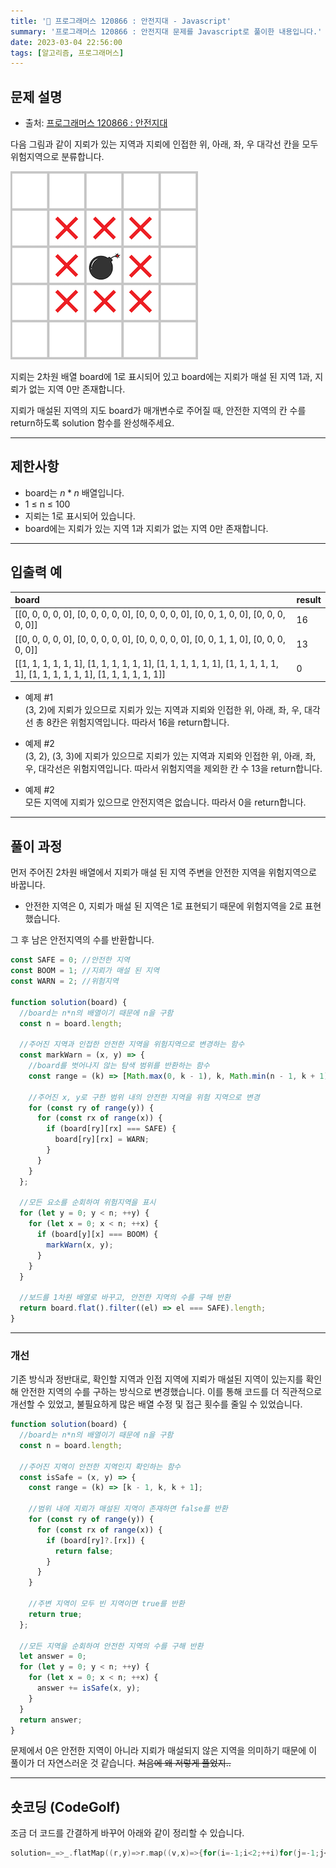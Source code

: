 ```yaml
---
title: '🏅 프로그래머스 120866 : 안전지대 - Javascript'
summary: '프로그래머스 120866 : 안전지대 문제를 Javascript로 풀이한 내용입니다.'
date: 2023-03-04 22:56:00
tags: [알고리즘, 프로그래머스]
---
```


## 문제 설명

- 출처: [프로그래머스 120866 : 안전지대](https://school.programmers.co.kr/learn/courses/30/lessons/120866)

다음 그림과 같이 지뢰가 있는 지역과 지뢰에 인접한 위, 아래, 좌, 우 대각선 칸을 모두 위험지역으로 분류합니다.

**![description.png](120866-description.png)**

지뢰는 2차원 배열 board에 1로 표시되어 있고 board에는 지뢰가 매설 된 지역 1과, 지뢰가 없는 지역 0만 존재합니다.

지뢰가 매설된 지역의 지도 board가 매개변수로 주어질 때, 안전한 지역의 칸 수를 return하도록 solution 함수를 완성해주세요.

---

## 제한사항

- board는 $n * n$ 배열입니다.
- 1 ≤ n ≤ 100
- 지뢰는 1로 표시되어 있습니다.
- board에는 지뢰가 있는 지역 1과 지뢰가 없는 지역 0만 존재합니다.

---

## 입출력 예

| board                                                                                                                    | result |
| :----------------------------------------------------------------------------------------------------------------------- | :----- |
| [[0, 0, 0, 0, 0], [0, 0, 0, 0, 0], [0, 0, 0, 0, 0], [0, 0, 1, 0, 0], [0, 0, 0, 0, 0]]                                    | 16     |
| [[0, 0, 0, 0, 0], [0, 0, 0, 0, 0], [0, 0, 0, 0, 0], [0, 0, 1, 1, 0], [0, 0, 0, 0, 0]]                                    | 13     |
| [[1, 1, 1, 1, 1, 1], [1, 1, 1, 1, 1, 1], [1, 1, 1, 1, 1, 1], [1, 1, 1, 1, 1, 1], [1, 1, 1, 1, 1, 1], [1, 1, 1, 1, 1, 1]] | 0      |

- 예제 #1  
  (3, 2)에 지뢰가 있으므로 지뢰가 있는 지역과 지뢰와 인접한 위, 아래, 좌, 우, 대각선 총 8칸은 위험지역입니다. 따라서 16을 return합니다.

- 예제 #2  
  (3, 2), (3, 3)에 지뢰가 있으므로 지뢰가 있는 지역과 지뢰와 인접한 위, 아래, 좌, 우, 대각선은 위험지역입니다. 따라서 위험지역을 제외한 칸 수 13을 return합니다.

- 예제 #2  
  모든 지역에 지뢰가 있으므로 안전지역은 없습니다. 따라서 0을 return합니다.

---

## 풀이 과정

먼저 주어진 2차원 배열에서 지뢰가 매설 된 지역 주변을 안전한 지역을 위험지역으로 바꿉니다.

- 안전한 지역은 0, 지뢰가 매설 된 지역은 1로 표현되기 때문에 위험지역을 2로 표현했습니다.

그 후 남은 안전지역의 수를 반환합니다.

```javascript
const SAFE = 0; //안전한 지역
const BOOM = 1; //지뢰가 매설 된 지역
const WARN = 2; //위험지역

function solution(board) {
  //board는 n*n의 배열이기 때문에 n을 구함
  const n = board.length;

  //주어진 지역과 인접한 안전한 지역을 위험지역으로 변경하는 함수
  const markWarn = (x, y) => {
    //board를 벗어나지 않는 탐색 범위를 반환하는 함수
    const range = (k) => [Math.max(0, k - 1), k, Math.min(n - 1, k + 1)];

    //주어진 x, y로 구한 범위 내의 안전한 지역을 위험 지역으로 변경
    for (const ry of range(y)) {
      for (const rx of range(x)) {
        if (board[ry][rx] === SAFE) {
          board[ry][rx] = WARN;
        }
      }
    }
  };

  //모든 요소를 순회하여 위험지역을 표시
  for (let y = 0; y < n; ++y) {
    for (let x = 0; x < n; ++x) {
      if (board[y][x] === BOOM) {
        markWarn(x, y);
      }
    }
  }

  //보드를 1차원 배열로 바꾸고, 안전한 지역의 수를 구해 반환
  return board.flat().filter((el) => el === SAFE).length;
}
```

---

### 개선

기존 방식과 정반대로, 확인할 지역과 인접 지역에 지뢰가 매설된 지역이 있는지를 확인해 안전한 지역의 수를 구하는 방식으로 변경했습니다.
이를 통해 코드를 더 직관적으로 개선할 수 있었고, 불필요하게 많은 배열 수정 및 접근 횟수를 줄일 수 있었습니다.

```javascript
function solution(board) {
  //board는 n*n의 배열이기 때문에 n을 구함
  const n = board.length;

  //주어진 지역이 안전한 지역인지 확인하는 함수
  const isSafe = (x, y) => {
    const range = (k) => [k - 1, k, k + 1];

    //범위 내에 지뢰가 매설된 지역이 존재하면 false를 반환
    for (const ry of range(y)) {
      for (const rx of range(x)) {
        if (board[ry]?.[rx]) {
          return false;
        }
      }
    }

    //주변 지역이 모두 빈 지역이면 true를 반환
    return true;
  };

  //모든 지역을 순회하여 안전한 지역의 수를 구해 반환
  let answer = 0;
  for (let y = 0; y < n; ++y) {
    for (let x = 0; x < n; ++x) {
      answer += isSafe(x, y);
    }
  }
  return answer;
}
```

문제에서 0은 안전한 지역이 아니라 지뢰가 매설되지 않은 지역을 의미하기 때문에 이 풀이가 더 자연스러운 것 같습니다.
~~처음에 왜 저렇게 풀었지..~~

---

## 숏코딩 (CodeGolf)

조금 더 코드를 간결하게 바꾸어 아래와 같이 정리할 수 있습니다.

```c
solution=_=>_.flatMap((r,y)=>r.map((v,x)=>{for(i=-1;i<2;++i)for(j=-1;j<2;++j)if(_[y+i]?.[x+j])return 0;return 1})).filter(v=>v).length
```
